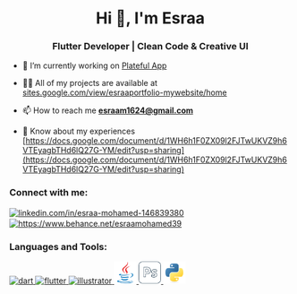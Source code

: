 <h1 align="center">Hi 👋, I'm Esraa</h1>
<h3 align="center">Flutter Developer | Clean Code & Creative UI</h3>

- 🔭 I’m currently working on [Plateful App](https://github.com/esraasera/plateful_app)

- 👨‍💻 All of my projects are available at [sites.google.com/view/esraaportfolio-mywebsite/home](sites.google.com/view/esraaportfolio-mywebsite/home)

- 📫 How to reach me **esraam1624@gmail.com**

- 📄 Know about my experiences [https://docs.google.com/document/d/1WH6h1F0ZX09l2FJTwUKVZ9h6VTEyagbTHd6lQ27G-YM/edit?usp=sharing](https://docs.google.com/document/d/1WH6h1F0ZX09l2FJTwUKVZ9h6VTEyagbTHd6lQ27G-YM/edit?usp=sharing)

<h3 align="left">Connect with me:</h3>
<p align="left">
<a href="https://linkedin.com/in/linkedin.com/in/esraa-mohamed-146839380" target="blank"><img align="center" src="https://raw.githubusercontent.com/rahuldkjain/github-profile-readme-generator/master/src/images/icons/Social/linked-in-alt.svg" alt="linkedin.com/in/esraa-mohamed-146839380" height="30" width="40" /></a>
<a href="https://www.behance.net/https://www.behance.net/esraamohamed39" target="blank"><img align="center" src="https://raw.githubusercontent.com/rahuldkjain/github-profile-readme-generator/master/src/images/icons/Social/behance.svg" alt="https://www.behance.net/esraamohamed39" height="30" width="40" /></a>
</p>

<h3 align="left">Languages and Tools:</h3>
<p align="left"> <a href="https://dart.dev" target="_blank" rel="noreferrer"> <img src="https://www.vectorlogo.zone/logos/dartlang/dartlang-icon.svg" alt="dart" width="40" height="40"/> </a> <a href="https://flutter.dev" target="_blank" rel="noreferrer"> <img src="https://www.vectorlogo.zone/logos/flutterio/flutterio-icon.svg" alt="flutter" width="40" height="40"/> </a> <a href="https://www.adobe.com/in/products/illustrator.html" target="_blank" rel="noreferrer"> <img src="https://www.vectorlogo.zone/logos/adobe_illustrator/adobe_illustrator-icon.svg" alt="illustrator" width="40" height="40"/> </a> <a href="https://www.java.com" target="_blank" rel="noreferrer"> <img src="https://raw.githubusercontent.com/devicons/devicon/master/icons/java/java-original.svg" alt="java" width="40" height="40"/> </a> <a href="https://www.photoshop.com/en" target="_blank" rel="noreferrer"> <img src="https://raw.githubusercontent.com/devicons/devicon/master/icons/photoshop/photoshop-line.svg" alt="photoshop" width="40" height="40"/> </a> <a href="https://www.python.org" target="_blank" rel="noreferrer"> <img src="https://raw.githubusercontent.com/devicons/devicon/master/icons/python/python-original.svg" alt="python" width="40" height="40"/> </a> </p>
